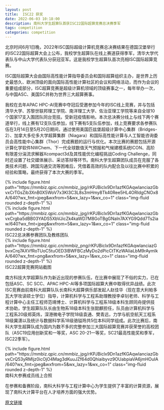 ```yaml
---
layout: post
title:  ISC22 获奖
date: 2022-06-03 10:18:00
description: 南科大学生超算队首获ISC22国际超算竞赛总决赛季军
tags: competition
categories: competition
---
```


北京时间6月1日晚，2022年ISC国际超级计算机竞赛总决赛结果在德国汉堡举行的ISC22国际超算大会上公布，我校学生超算队在线上赛道获得季军，清华大学代表队与中山大学代表队分获冠亚军。这是我校学生超算队首次亮相ISC国际超算竞赛。

ISC国际超算大会由国际高性能计算指导委员会和国际超算组织主办，是世界上历史最悠久、欧洲顶级的面向国际高性能计算社区的会议和网络活动，而作为会议的重要组成部分，ISC超算竞赛是超级计算机领域的顶级赛事之一，每年举办一次，与中国ASC、美国SC并称为世界三大超算赛事。

我校在去年APAC HPC-AI竞赛中夺冠后受邀参加今年的ISC线上竞赛，并与包括清华大学、苏黎世联邦理工学院、南洋理工大学、佐治亚理工学院等来自全球10个国家17支入围团队同台竞技。受新冠疫情影响，本次总决赛分线上与线下两个赛道举行，线上赛有12支队伍参加，线下赛有5支队伍参加，线上竞赛要求各参赛队伍在3月14日至5月20日期间，通过使用美国匹兹堡超级计算中心集群（Bridges-2）、加拿大多伦多大学超算集群（Niagara）和国际高性能计算与人工智能咨询委员会高性能中心集群（Thor）完成赛题的运行与优化。本次比赛的赛题包括开源计算化学软件NWChem、下一代全球数值天气预报和气候建模系统ICON、高阶有限差分湍流求解器Xcompact3d及其性能优化编程挑战Coding Challenge，同时还设置了社交媒体展示、采访答辩等环节。南科大学生超算团队成员在克服了各类技术问题、跨国沟通交流等困难后，凭借着高效的队内配合及以往比赛中积累的经验和策略，最终获得了本次大赛的季军。

<div class="row mt-3">
    <div class="col-sm mt-3 mt-md-0">
        {% include figure.html path="https://mmbiz.qpic.cn/mmbiz_jpg/rKPJBiclx9Dn1azfKGAqwIanciazGbvxCrTGsZib3XnB0X5WoV7x3KI3C3L8s3mHmy8Tk40Ree5HL4ORIdgCNOx8A/640?wx_fmt=jpeg&wxfrom=5&wx_lazy=1&wx_co=1" class="img-fluid rounded z-depth-1" %}
    </div>
    <div class="col-sm mt-3 mt-md-0">
        {% include figure.html path="https://mmbiz.qpic.cn/mmbiz_jpg/rKPJBiclx9Dn1azfKGAqwIanciazGbvxCrgba5dBB03YADS5XbVJicZk4kaWD7M8GoTBgGNaln7AXYG9Qdd7Ts2iaw/640?wx_fmt=jpeg&wxfrom=5&wx_lazy=1&wx_co=1" class="img-fluid rounded z-depth-1" %}
    </div>
</div>
<div class="caption">
    ISC22总决赛参赛团队及教练团队
</div>

<div class="row mt-3">
    <div class="col-sm mt-3 mt-md-0">
        {% include figure.html path="https://mmbiz.qpic.cn/mmbiz_png/rKPJBiclx9Dn1azfKGAqwIanciazGbvxCrq7AXVfRoTUoC5tuOED3IBWFBCzMyDo2dPicCtTKzWAIiaLbM9rAymlkA/640?wx_fmt=png&wxfrom=5&wx_lazy=1&wx_co=1" class="img-fluid rounded z-depth-1" %}
    </div>
</div>
<div class="caption">
    ISC22超算竞赛网站截图
</div>

南方科技大学超算队作为新近出现的参赛队伍，在比赛中展现了不俗的实力，已在包括ASC、SC SCC、APAC HPC-AI等多项国际超算大赛中取得优异战绩。此次ISC竞赛由前南科大超算队队长南科大超算俱乐部发起人赵佳华（现在意大利帕多瓦大学攻读硕士学位）指导，计算机科学与工程系助理教授李卓钊老师、科学与工程计算中心主任工程师范靖博士、计算机科学与工程系18级本科生顾同舟提供技术协助，学生超算队队长由生物系18级本科生张懿麒担任，队员由计算机科学与工程系20级郑英炜，深港微电子学院18级袁通、樊青远，力学与航空航天工程系18级冀潇以及统计与数据科学系18级骆镒玲共5位本科同学组成。此次比赛后，南科大学生超算队成为国内为数不多的完整参加三大国际超算竞赛并获荣誉的高校团队（ASC19应用创新奖和一等奖，ASC 20-21一等奖，SC21最高性能奖和季军，ISC22季军）。

<div class="row mt-3">
    <div class="col-sm mt-3 mt-md-0">
        {% include figure.html path="https://mmbiz.qpic.cn/mmbiz_jpg/rKPJBiclx9Dn1azfKGAqwIanciazGbvxCrQ53yRMljz0icOjO4Mag3dKuuJZf64d0Qhiaibyvz9OUabpiaVA6jmHOuIA/640?wx_fmt=jpeg&wxfrom=5&wx_lazy=1&wx_co=1" class="img-fluid rounded z-depth-1" %}
    </div>
</div>
<div class="caption">
    南科大参赛成员线上合照
</div>

在参赛和备赛阶段，南科大科学与工程计算中心为学生提供了丰富的计算资源，展现了南科大计算平台在人才培养方面的强大优势。

[原文链接](https://mp.weixin.qq.com/s/G-BAtbxU_34VV_q01J_2eg)

